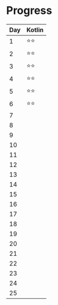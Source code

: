 # Progress

| Day | Kotlin |
|:-|:-|
| 1 | :star::star: |
| 2 | :star::star: |
| 3 | :star::star: |
| 4 | :star::star: |
| 5 | :star::star: |
| 6 | :star::star: |
| 7 |  |
| 8 |  |
| 9 |  |
| 10 |  |
| 11 |  |
| 12 |  |
| 13 |  |
| 14 |  |
| 15 |  |
| 16 |  |
| 17 |  |
| 18 |  |
| 19 |  |
| 20 |  |
| 21 |  |
| 22 |  |
| 23 |  |
| 24 |  |
| 25 |  |
